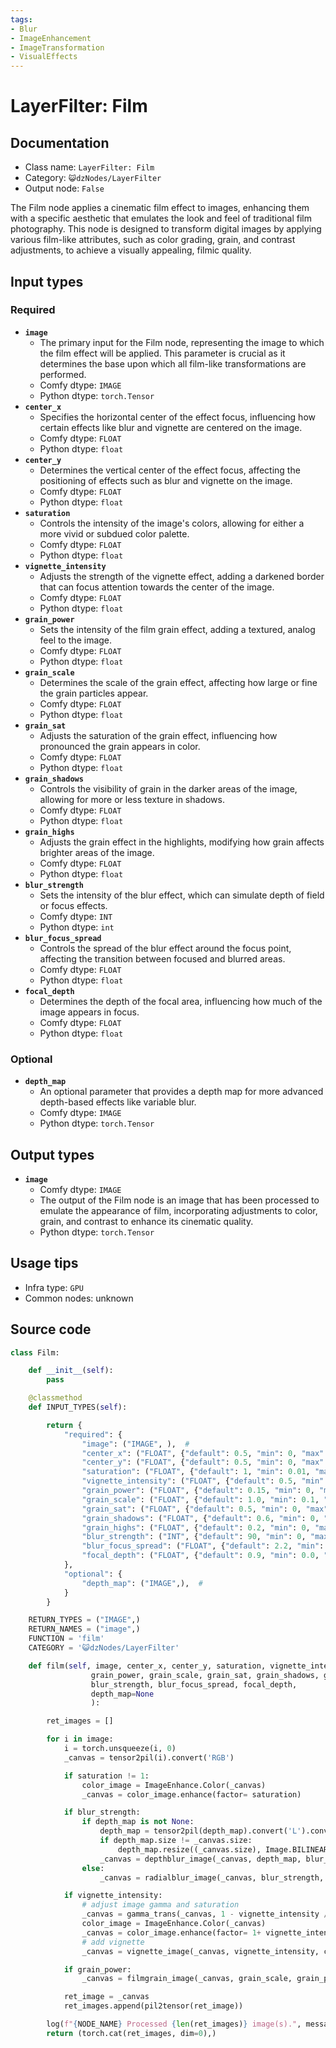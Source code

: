 ```yaml
---
tags:
- Blur
- ImageEnhancement
- ImageTransformation
- VisualEffects
---
```


# LayerFilter: Film
## Documentation
- Class name: `LayerFilter: Film`
- Category: `😺dzNodes/LayerFilter`
- Output node: `False`

The Film node applies a cinematic film effect to images, enhancing them with a specific aesthetic that emulates the look and feel of traditional film photography. This node is designed to transform digital images by applying various film-like attributes, such as color grading, grain, and contrast adjustments, to achieve a visually appealing, filmic quality.
## Input types
### Required
- **`image`**
    - The primary input for the Film node, representing the image to which the film effect will be applied. This parameter is crucial as it determines the base upon which all film-like transformations are performed.
    - Comfy dtype: `IMAGE`
    - Python dtype: `torch.Tensor`
- **`center_x`**
    - Specifies the horizontal center of the effect focus, influencing how certain effects like blur and vignette are centered on the image.
    - Comfy dtype: `FLOAT`
    - Python dtype: `float`
- **`center_y`**
    - Determines the vertical center of the effect focus, affecting the positioning of effects such as blur and vignette on the image.
    - Comfy dtype: `FLOAT`
    - Python dtype: `float`
- **`saturation`**
    - Controls the intensity of the image's colors, allowing for either a more vivid or subdued color palette.
    - Comfy dtype: `FLOAT`
    - Python dtype: `float`
- **`vignette_intensity`**
    - Adjusts the strength of the vignette effect, adding a darkened border that can focus attention towards the center of the image.
    - Comfy dtype: `FLOAT`
    - Python dtype: `float`
- **`grain_power`**
    - Sets the intensity of the film grain effect, adding a textured, analog feel to the image.
    - Comfy dtype: `FLOAT`
    - Python dtype: `float`
- **`grain_scale`**
    - Determines the scale of the grain effect, affecting how large or fine the grain particles appear.
    - Comfy dtype: `FLOAT`
    - Python dtype: `float`
- **`grain_sat`**
    - Adjusts the saturation of the grain effect, influencing how pronounced the grain appears in color.
    - Comfy dtype: `FLOAT`
    - Python dtype: `float`
- **`grain_shadows`**
    - Controls the visibility of grain in the darker areas of the image, allowing for more or less texture in shadows.
    - Comfy dtype: `FLOAT`
    - Python dtype: `float`
- **`grain_highs`**
    - Adjusts the grain effect in the highlights, modifying how grain affects brighter areas of the image.
    - Comfy dtype: `FLOAT`
    - Python dtype: `float`
- **`blur_strength`**
    - Sets the intensity of the blur effect, which can simulate depth of field or focus effects.
    - Comfy dtype: `INT`
    - Python dtype: `int`
- **`blur_focus_spread`**
    - Controls the spread of the blur effect around the focus point, affecting the transition between focused and blurred areas.
    - Comfy dtype: `FLOAT`
    - Python dtype: `float`
- **`focal_depth`**
    - Determines the depth of the focal area, influencing how much of the image appears in focus.
    - Comfy dtype: `FLOAT`
    - Python dtype: `float`
### Optional
- **`depth_map`**
    - An optional parameter that provides a depth map for more advanced depth-based effects like variable blur.
    - Comfy dtype: `IMAGE`
    - Python dtype: `torch.Tensor`
## Output types
- **`image`**
    - Comfy dtype: `IMAGE`
    - The output of the Film node is an image that has been processed to emulate the appearance of film, incorporating adjustments to color, grain, and contrast to enhance its cinematic quality.
    - Python dtype: `torch.Tensor`
## Usage tips
- Infra type: `GPU`
- Common nodes: unknown


## Source code
```python
class Film:

    def __init__(self):
        pass

    @classmethod
    def INPUT_TYPES(self):

        return {
            "required": {
                "image": ("IMAGE", ),  #
                "center_x": ("FLOAT", {"default": 0.5, "min": 0, "max": 1, "step": 0.01}),
                "center_y": ("FLOAT", {"default": 0.5, "min": 0, "max": 1, "step": 0.01}),
                "saturation": ("FLOAT", {"default": 1, "min": 0.01, "max": 3, "step": 0.01}),
                "vignette_intensity": ("FLOAT", {"default": 0.5, "min": 0, "max": 1, "step": 0.01}),
                "grain_power": ("FLOAT", {"default": 0.15, "min": 0, "max": 1, "step": 0.01}),
                "grain_scale": ("FLOAT", {"default": 1.0, "min": 0.1, "max": 10, "step": 0.1}),
                "grain_sat": ("FLOAT", {"default": 0.5, "min": 0, "max": 1, "step": 0.01}),
                "grain_shadows": ("FLOAT", {"default": 0.6, "min": 0, "max": 1, "step": 0.01}),
                "grain_highs": ("FLOAT", {"default": 0.2, "min": 0, "max": 1, "step": 0.01}),
                "blur_strength": ("INT", {"default": 90, "min": 0, "max": 256, "step": 1}),
                "blur_focus_spread": ("FLOAT", {"default": 2.2, "min": 0.1, "max": 8, "step": 0.1}),
                "focal_depth": ("FLOAT", {"default": 0.9, "min": 0.0, "max": 1, "step": 0.01}),
            },
            "optional": {
                "depth_map": ("IMAGE",),  #
            }
        }

    RETURN_TYPES = ("IMAGE",)
    RETURN_NAMES = ("image",)
    FUNCTION = 'film'
    CATEGORY = '😺dzNodes/LayerFilter'

    def film(self, image, center_x, center_y, saturation, vignette_intensity,
                  grain_power, grain_scale, grain_sat, grain_shadows, grain_highs,
                  blur_strength, blur_focus_spread, focal_depth,
                  depth_map=None
                  ):

        ret_images = []

        for i in image:
            i = torch.unsqueeze(i, 0)
            _canvas = tensor2pil(i).convert('RGB')

            if saturation != 1:
                color_image = ImageEnhance.Color(_canvas)
                _canvas = color_image.enhance(factor= saturation)

            if blur_strength:
                if depth_map is not None:
                    depth_map = tensor2pil(depth_map).convert('L').convert('RGB')
                    if depth_map.size != _canvas.size:
                        depth_map.resize((_canvas.size), Image.BILINEAR)
                    _canvas = depthblur_image(_canvas, depth_map, blur_strength, focal_depth, blur_focus_spread)
                else:
                    _canvas = radialblur_image(_canvas, blur_strength, center_x, center_y, blur_focus_spread * 2)

            if vignette_intensity:
                # adjust image gamma and saturation
                _canvas = gamma_trans(_canvas, 1 - vignette_intensity / 3)
                color_image = ImageEnhance.Color(_canvas)
                _canvas = color_image.enhance(factor= 1+ vignette_intensity / 3)
                # add vignette
                _canvas = vignette_image(_canvas, vignette_intensity, center_x, center_y)

            if grain_power:
                _canvas = filmgrain_image(_canvas, grain_scale, grain_power, grain_shadows, grain_highs, grain_sat)

            ret_image = _canvas
            ret_images.append(pil2tensor(ret_image))

        log(f"{NODE_NAME} Processed {len(ret_images)} image(s).", message_type='finish')
        return (torch.cat(ret_images, dim=0),)

```
